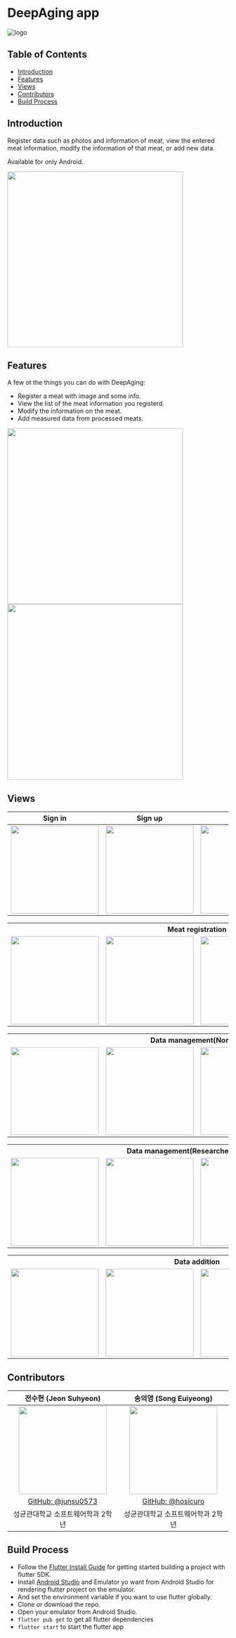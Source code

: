# DeepAging app

![logo](./images/logo.png)

## Table of Contents

- [Introduction](#Introduction)
- [Features](#Features)
- [Views](#Views)
- [Contributors](#Contributors)
- [Build Process](#Build-Process)



## Introduction

Register data such as photos and information of meat, view the entered meat information, modify the information of that meat, or add new data.

Available for only Android.

<img src="./images/app-main.png" width="400">



## Features

A few ot the things you can do with DeepAging:

- Register a meat with image and some info.
- View the list of the meat information you registerd.
- Modify the information on the meat.
- Add measured data from processed meats.

<img src="./images/features-1.png" height=400>

<img src="./images/features-2.png" height=400>



## Views

|                   Sign in                    |                   Sign up                    |                   Home                    |                   My page                    |
| :------------------------------------------: | :------------------------------------------: | :---------------------------------------: | :------------------------------------------: |
| <img src="https://github.com/user-attachments/assets/0721e5b8-4aad-4e03-a9f6-afdf3d685099" width="200"> | <img src="https://github.com/user-attachments/assets/32e73817-0019-457e-b475-a6b3fd64f0e0" width="200"> | <img src="https://github.com/user-attachments/assets/8f7d3694-4a76-42b4-9432-5b35c41adb8c" width="200"> | <img src="https://github.com/user-attachments/assets/477edc85-73a5-4aaa-8c46-99b97be00fcc" width="200"> |




<table>
  <tr>
    <th colspan="4" style="text-align: center;">Meat registration</td>
  </tr>
  <tr>
    <td><img src="https://github.com/user-attachments/assets/761e300a-052f-4b29-aa60-d0d82b51940a" width=200></td>
		<td><img src="https://github.com/user-attachments/assets/f74e202a-f07b-470f-8ecd-41236e91005d" width=200></td>
    <td><img src="https://github.com/user-attachments/assets/171a6e4c-6e3b-4700-af78-a5c4dd7ae1e4" width=200></td>
    <td><img src="https://github.com/user-attachments/assets/d15809f3-4c43-4ad3-90c0-3e6d77208f9b" width=200></td>
  </tr>
</table>



<table>
  <tr>
    <th colspan="4" style="text-align: center;">Data management(Normal)</td>
  </tr>
  <tr>
    <td><img src="./images/data-mng-1.png" width=200></td>
		<td><img src="./images/data-mng-2.png" width=200></td>
    <td><img src="./images/data-mng-3.png" width=200></td>
    <td><img src="./images/data-mng-4.png" width=200></td>
  </tr>
</table>

<table>
  <tr>
    <th colspan="4" style="text-align: center;">Data management(Researcher/Manager)</td>
  </tr>
  <tr>
    <td><img src="./images/data-mng-1.png" width=200></td>
		<td><img src="./images/data-mng-2.png" width=200></td>
    <td><img src="./images/data-mng-3.png" width=200></td>
    <td><img src="./images/data-mng-4.png" width=200></td>
  </tr>
</table>

<table>
  <tr>
    <th colspan="4" style="text-align: center;">Data addition</td>
  </tr>
  <tr>
    <td><img src="./images/data-add-1.png" width=200></td>
		<td><img src="./images/data-add-2.png" width=200></td>
    <td><img src="./images/data-add-3.png" width=200></td>
    <td><img src="./images/data-add-4.png" width=200></td>
  </tr>
</table>



## Contributors

|                            전수현 (Jeon Suhyeon)                             |                            송의영 (Song Euiyeong)                            |
| :--------------------------------------------------------------------------: | :--------------------------------------------------------------------------: |
| <img src="https://avatars.githubusercontent.com/u/69349488?v=4" width="200"> | <img src="https://avatars.githubusercontent.com/u/85021840?v=4" width="200"> |
|              [GitHub: @junsu0573](https://github.com/junsu0573)              |               [GitHub: @hosicuro](https://github.com/hosicuro)               |
|                      성균관대학교 소프트웨어학과 2학년                       |                      성균관대학교 소프트웨어학과 2학년                       |



## Build Process

- Follow the [Flutter Install Guide](https://docs.flutter.dev/get-started/install) for getting started building a project with flutter SDK.
- Install [Android Studio](https://developer.android.com/studio?hl=ko) and Emulator yo want from Android Studio for rendering flutter project on the emulator.
- And set the environment variable if you want to use flutter globally.
- Clone or download the repo.
- Open your emulator from Android Studio.
- `flutter pub get` to get all flutter dependencies
- `flutter start` to start the flutter app
